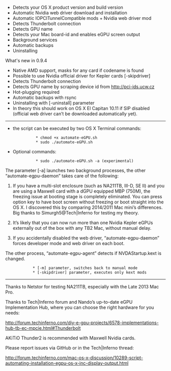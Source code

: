 - Detects your OS X product version and build version
- Automatic Nvidia web driver download and installation
- Automatic IOPCITunnelCompatible mods + Nvidia web driver mod
- Detects Thunderbolt connection
- Detects GPU name
- Detects your Mac board-id and enables eGPU screen output
- Background services
- Automatic backups
- Uninstalling

What's new in 0.9.4

- Native AMD support, masks for any card if codename is found
- Possible to use Nvidia official driver for Kepler cards [-skipdriver]
- Detects Thunderbolt connection
- Detects GPU name by scraping device id from http://pci-ids.ucw.cz
- Hot-plugging required
- Automatic backups with rsync
- Uninstalling with [-uninstall] parameter
- In theory this should work on OS X El Capitan 10.11 if SIP disabled (official web driver can’t be downloaded automatically yet).

-----------------------------------------------------------
- the script can be executed by two OS X Terminal commands:

                * chmod +x automate-eGPU.sh
                * sudo ./automate-eGPU.sh
                
- Optional commands:

				* sudo ./automate-eGPU.sh -a (experimental)
				
The parameter [-a] launches two background processes, the other “automate-egpu-daemon” takes care of the following:

1) If you have a multi-slot enclosure (such as NA211TB, III-D, SE II) and you are using a Maxwell card with a dGPU equipped MBP (750M), the freezing issue at booting stage is completely eliminated. You can press option key to have boot screen without freezing or boot straight into the OS X. I discovered this by comparing 2014/2011 Mac mini’s differences. Big thanks to Simurgh5@Tech|Inferno for testing my theory. 

2) It’s likely that you can now run more than one Nvidia Kepler eGPUs externally out of the box with any TB2 Mac, without manual delay.

3) If you accidentally disabled the web driver, “automate-egpu-daemon” forces developer mode and web driver on each boot.

The other process, “automate-egpu-agent” detects if NVDAStartup.kext is changed.

				* [-m] parameter, switches back to manual mode
				* [-skipdriver] parameter, executes only kext mods
-----------------------------------------------------------
Thanks to Netstor for testing NA211TB, especially with the Late 2013 Mac Pro.

Thanks to Tech|Inferno forum and Nando’s up-to-date eGPU Implementation Hub, where you can choose the right hardware for you needs:

http://forum.techinferno.com/diy-e-gpu-projects/6578-implementations-hub-tb-ec-mpcie.html#Thunderbolt

AKiTiO Thunder2 is recommended with Maxwell Nvidia cards.

Please report issues via GitHub or in the Tech|Inferno thread:

http://forum.techinferno.com/mac-os-x-discussion/10289-script-automating-installation-egpu-os-x-inc-display-output.html
